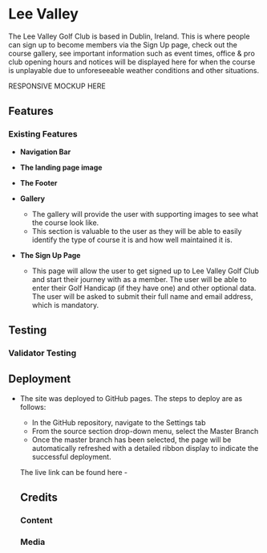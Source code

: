 # Lee Valley

The Lee Valley Golf Club is based in Dublin, Ireland. This is where people can sign up to become members via the Sign Up page, check out the course gallery, see important information such as event times,
office & pro club opening hours and notices will be displayed here for when the course is unplayable due to unforeseeable weather conditions and other situations. 

RESPONSIVE MOCKUP HERE

## Features 

### Existing Features

- __Navigation Bar__

- __The landing page image__

- __The Footer__ 

- __Gallery__
  - The gallery will provide the user with supporting images to see what the course look like. 
  - This section is valuable to the user as they will be able to easily identify the type of course it is and how well maintained it is.

- __The Sign Up Page__

  - This page will allow the user to get signed up to Lee Valley Golf Club and start their journey with as a member. The user will be able to enter their Golf Handicap (if they have one) and other optional data. The user will be asked to submit their full name and email address, which is mandatory. 

## Testing 

### Validator Testing 

## Deployment

- The site was deployed to GitHub pages. The steps to deploy are as follows: 
  - In the GitHub repository, navigate to the Settings tab 
  - From the source section drop-down menu, select the Master Branch
  - Once the master branch has been selected, the page will be automatically refreshed with a detailed ribbon display to indicate the successful deployment. 

  The live link can be found here - 

  ## Credits 

  ### Content 

  ### Media